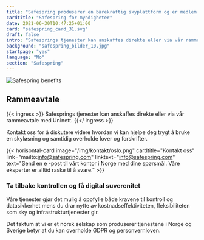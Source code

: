 ```yaml
---
title: "Safespring produserer en bærekraftig skyplattform og er medlem av GAIA-X"
cardtitle: "Safespring for myndigheter"
date: 2021-06-30T10:47:25+01:00
card: "safespring_card_31.svg"
draft: false
intro: "Safesprings tjenester kan anskaffes direkte eller via vår rammeavtale med Sikt."
background: "safespring_bilder_10.jpg"
startpage: "yes"
language: "No"
section: "Safespring"
---
```


 ![Safespring benefits](/img/safespring-myndigheter-key-points.svg)

## Rammeavtale

{{< ingress >}}
Safesprings tjenester kan anskaffes direkte eller via vår rammeavtale med Uninett.
{{</ ingress >}}

Kontakt oss for å diskutere videre hvordan vi kan hjelpe deg trygt å bruke en skyløsning og samtidig overholde lover og forskrifter.

{{< horisontal-card image="/img/kontakt/oslo.png" cardtitle="Kontakt oss" link="mailto:info@safespring.com" linktext="info@safespring.com" text="Send en e -post til vårt kontor i Norge med dine spørsmål. Våre eksperter er alltid raske til å svare." >}}


### Ta tilbake kontrollen og få digital suverenitet

Våre tjenester gjør det mulig å oppfylle både kravene til kontroll og datasikkerhet mens du drar nytte av kostnadseffektiviteten, fleksibiliteten som sky og infrastrukturtjenester gir.

Det faktum at vi er et norsk selskap som produserer tjenestene i Norge og Sverige betyr at du kan overholde GDPR og personvernloven.
